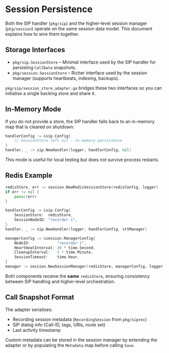 # Session Persistence

Both the SIP handler (`pkg/sip`) and the higher-level session manager (`pkg/session`) operate on the same session data model. This document explains how to wire them together.

## Storage Interfaces

- `pkg/sip.SessionStore` – Minimal interface used by the SIP handler for persisting `CallData` snapshots.
- `pkg/session.SessionStore` – Richer interface used by the session manager (supports heartbeats, indexing, backups).

`pkg/sip/session_store_adapter.go` bridges these two interfaces so you can initialise a single backing store and share it.

## In-Memory Mode

If you do not provide a store, the SIP handler falls back to an in-memory map that is cleared on shutdown:

```go
handlerConfig := &sip.Config{
    // SessionStore left nil – in-memory persistence
}
handler, _ := sip.NewHandler(logger, handlerConfig, nil)
```

This mode is useful for local testing but does not survive process restarts.

## Redis Example

```go
redisStore, err := session.NewRedisSessionStore(redisConfig, logger)
if err != nil {
    panic(err)
}

handlerConfig := &sip.Config{
    SessionStore:  redisStore,
    SessionNodeID: "recorder-1",
}
handler, _ := sip.NewHandler(logger, handlerConfig, sttManager)

managerConfig := &session.ManagerConfig{
    NodeID:            "recorder-1",
    HeartbeatInterval: 30 * time.Second,
    CleanupInterval:   5 * time.Minute,
    SessionTimeout:    time.Hour,
}
manager := session.NewSessionManager(redisStore, managerConfig, logger)
```

Both components receive the **same** `redisStore`, ensuring consistency between SIP handling and higher-level orchestration.

## Call Snapshot Format

The adapter serialises:

- Recording session metadata (`RecordingSession` from `pkg/siprec`)
- SIP dialog info (Call-ID, tags, URIs, route set)
- Last activity timestamp

Custom metadata can be stored in the session manager by extending the adapter or by populating the `Metadata` map before calling `Save`.
